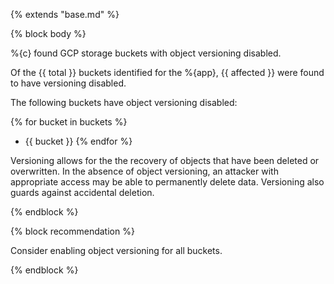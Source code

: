 {% extends "base.md" %}

{% block body %}

%{c} found GCP storage buckets with object versioning disabled.

Of the {{ total }} buckets identified for the %{app}, {{ affected }} were found to have versioning disabled.

The following buckets have object versioning disabled:

{% for bucket in buckets %}
- {{ bucket }}
{% endfor %}

Versioning allows for the the recovery of objects that have been deleted or overwritten. In the absence of object versioning, an attacker with appropriate access may be able to permanently delete data. Versioning also guards against accidental deletion.

{% endblock %}

{% block recommendation %}

Consider enabling object versioning for all buckets.

{% endblock %}